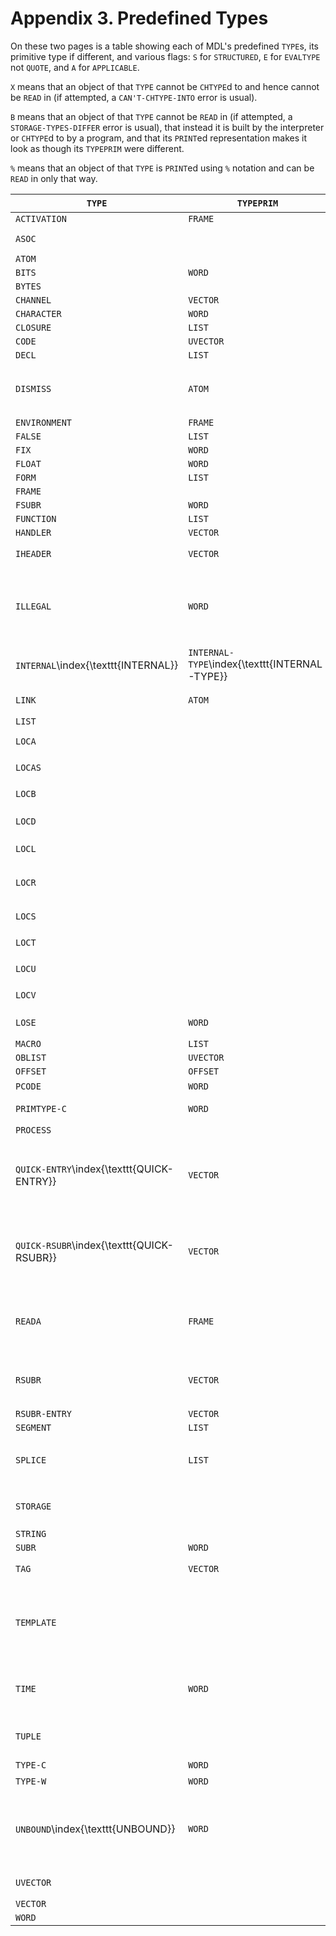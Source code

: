 # Appendix 3. Predefined Types 

On these two pages is a table showing each of MDL's predefined `TYPE`s, its primitive type if 
different, and various flags: `S` for `STRUCTURED`, `E` for `EVALTYPE` not `QUOTE`, and `A` for `APPLICABLE`. 

`X` means that an object of that `TYPE` cannot be `CHTYPE`d to and hence cannot be `READ` in (if 
attempted, a `CAN'T-CHTYPE-INTO` error is usual). 

`B` means that an object of that `TYPE` cannot be `READ` in (if attempted, a `STORAGE-TYPES-DIFFER` 
error is usual), that instead it is built by the interpreter or `CHTYPE`d to by a program, and that its 
`PRINT`ed representation makes it look as though its `TYPEPRIM` were different. 

`%` means that an object of that `TYPE` is `PRINT`ed using `%` notation and can be `READ` in only that way. 


| `TYPE`        | `TYPEPRIM`      | `S` | `E` | `A` |       | comments                                                    |
| ------        | ----------      | --- | --- | --- | ----- | --------                                                    |
| `ACTIVATION`  | `FRAME`         |     |     |     | `X`   |                                                             |
| `ASOC`        |                 |     |     |     | `B`   | sic: only one `S`                                           |
| `ATOM`        |                 |     |     |     |       |                                                             |
| `BITS`        | `WORD`          |     |     |     |       |                                                             |
| `BYTES`       |                 | `S` |     |     |       |                                                             |
| `CHANNEL`     | `VECTOR`        | `S` |     |     | `X`   |                                                             |
| `CHARACTER`   | `WORD`          |     |     |     |       |                                                             |
| `CLOSURE`     | `LIST`          | `S` |     | `A` |       |                                                             |
| `CODE`        | `UVECTOR`       | `S` |     |     |       |                                                             |
| `DECL`        | `LIST`          | `S` |     |     |       |                                                             |
| `DISMISS`     | `ATOM`          |     |     |     |       | can be returned by interrupt handler                        |
| `ENVIRONMENT` | `FRAME`         |     |     |     | `B`   |                                                             |
| `FALSE`       | `LIST`          | `S` |     |     |       |                                                             |
| `FIX`         | `WORD`          |     |     | `A` |       |                                                             |
| `FLOAT`       | `WORD`          |     |     |     |       |                                                             |
| `FORM`        | `LIST`          | `S` | `E` |     |       |                                                             |
| `FRAME`       |                 |     |     |     | `B`   |                                                             |
| `FSUBR`       | `WORD`          |     |     | `A` | `X`   |                                                             |
| `FUNCTION`    | `LIST`          | `S` |     | `A` |       |                                                             |
| `HANDLER`     | `VECTOR`        | `S` |     |     | `X`   |                                                             |
| `IHEADER`     | `VECTOR`        | `S` |     |     | `X`   | "interrupt header"                                          |
| `ILLEGAL`     | `WORD`          |     |     |     | `X`   | Garbage collector may put this on non-`LEGAL?` object.      |
| `INTERNAL`\index{\texttt{INTERNAL}}    | `INTERNAL-TYPE`\index{\texttt{INTERNAL-TYPE}} |     |     |     | `X`   | should not be seen by programs                              |
| `LINK`        | `ATOM`          |     |     |     | `X`   | for terminal shorthand                                      |
| `LIST`        |                 | `S` | `E` |     |       |                                                             |
| `LOCA`        |                 |     |     |     | `B`   | locative to `TUPLE`                                         |
| `LOCAS`       |                 |     |     |     | `B`   | locative to `ASOC`                                          |
| `LOCB`        |                 |     |     |     | `B`   | locative to `BYTES`                                         |
| `LOCD`        |                 |     |     |     | `%`   | locative to G/LVAL                                          |
| `LOCL`        |                 |     |     |     | `B`   | locative to `LIST`                                          |
| `LOCR`        |                 |     |     |     | `%`   | locative to `GVAL` in pure program                          |
| `LOCS`        |                 |     |     |     | `B`   | locative to `STRING`                                        |
| `LOCT`        |                 |     |     |     | `B`   | locative to `TEMPLATE`                                      |
| `LOCU`        |                 |     |     |     | `B`   | locative to `UVECTOR`                                       |
| `LOCV`        |                 |     |     |     | `B`   | locative to `VECTOR`                                        |
| `LOSE`        | `WORD`          |     |     |     |       | a place holder                                              |
| `MACRO`       | `LIST`          | `S` |     | `A` |       |                                                             |
| `OBLIST`      | `UVECTOR`       | `S` |     |     | `X`   |                                                             |
| `OFFSET`      | `OFFSET`        |     |     | `A` | `%`   |                                                             |
| `PCODE`       | `WORD`          |     |     |     | `%`   | "pure code"                                                 |
| `PRIMTYPE-C`  | `WORD`          |     |     |     | `%`   | "primtype code"                                             |
| `PROCESS`     |                 |     |     |     | `B`   |                                                             |
| `QUICK-ENTRY`\index{\texttt{QUICK-ENTRY}} | `VECTOR`        | `S` |     | `A` | `%`   | an `RSUBR-ENTRY` that has been `QCALL`ed and `RSUBR-LINK`ed |
| `QUICK-RSUBR`\index{\texttt{QUICK-RSUBR}} | `VECTOR`        | `S` |     | `A` | `%/B` | an `RSUBR` that has been `QCALL`ed and `RSUBR-LINK`ed       |
| `READA`       | `FRAME`         |     |     |     | `X`   | in eof slot during recursive `READ` via `READ-TABLE`        |
| `RSUBR`       | `VECTOR`        | `S` |     | `A` | `%/B` | if code vector is pure/impure, respectively                 |
| `RSUBR-ENTRY` | `VECTOR`        | `S` |     | `A` | `%`   |                                                             |
| `SEGMENT`     | `LIST`          | `S` | `E` |     |       |                                                             |
| `SPLICE`      | `LIST`          | `S` |     |     |       | for returning many things via `READ-TABLE`                  |
| `STORAGE`     |                 | `S` |     |     |       | If possible, use `FREEZE` `SUBR` instead.                   |
| `STRING`      |                 | `S` |     |     |       |                                                             |
| `SUBR`        | `WORD`          |     |     | `A` | `X`   |                                                             |
| `TAG`         | `VECTOR`        | `S` |     |     | `X`   | for non-local `GO`s                                         |
| `TEMPLATE`    |                 | `S` |     |     | `B`   | The interpreter itself can't build one. See Lebling (1979). |
| `TIME`        | `WORD`          |     |     |     |       | used internally to identify `FRAME`s                        |
| `TUPLE`       |                 | `S` |     |     | `B`   | vector on the control stack                                 |
| `TYPE-C`      | `WORD`          |     |     |     | `%`   | "type code"                                                 |
| `TYPE-W`      | `WORD`          |     |     |     | `%`   | "type word"                                                 |
| `UNBOUND`\index{\texttt{UNBOUND}}     | `WORD`          |     |     |     | `X`   | value of unassigned but bound `ATOM`, as seen by locatives  |
| `UVECTOR`     |                 | `S` | `E` |     |       | "uniform vector"                                            |
| `VECTOR`      |                 | `S` | `E` |     |       |                                                             |
| `WORD`        |                 |     |     |     |       |                                                             |
